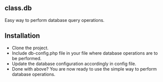## class.db
Easy way to perform database query operations.


## Installation
- Clone the project.
- Include db-config.php file in your file where database operations are to be performed.
- Update the database configuration accordingly in config file.
- Done with above? You are now ready to use the simple way to perform database operations.
